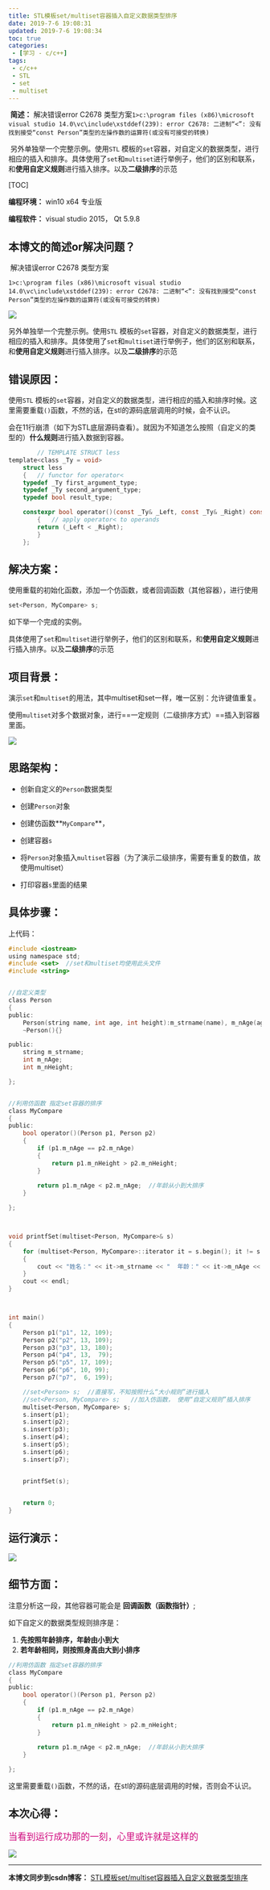 ```yaml
---
title: STL模板set/multiset容器插入自定义数据类型排序
date: 2019-7-6 19:08:31
updated: 2019-7-6 19:08:34
toc: true
categories: 
 - [学习 - c/c++]
tags: 
 - c/c++
 - STL
 - set
 - multiset
---
```






​		**简述：**  解决错误error C2678 类型方案`1>c:\program files (x86)\microsoft visual studio 14.0\vc\include\xstddef(239): error C2678: 二进制“<”: 没有找到接受“const Person”类型的左操作数的运算符(或没有可接受的转换)`

​		另外单独举一个完整示例。使用`STL`  模板的`set`容器，对自定义的数据类型，进行相应的插入和排序。具体使用了`set`和`multiset`进行举例子，他们的区别和联系，和**使用自定义规则**进行插入排序。以及**二级排序**的示范

<!-- more -->

[TOC]

**编程环境：**  win10 x64 专业版

**编程软件：**  visual studio 2015， Qt 5.9.8



## 本博文的简述or解决问题？

​		解决错误error C2678 类型方案

`1>c:\program files (x86)\microsoft visual studio 14.0\vc\include\xstddef(239): error C2678: 二进制“<”: 没有找到接受“const Person”类型的左操作数的运算符(或没有可接受的转换)`

![](https://raw.githubusercontent.com/touwoyimuli/FigureBed/master/img/20190706194654.png)



另外单独举一个完整示例。使用`STL` 模板的`set`容器，对自定义的数据类型，进行相应的插入和排序。具体使用了`set`和`multiset`进行举例子，他们的区别和联系，和**使用自定义规则**进行插入排序。以及**二级排序**的示范

## 错误原因：

使用`STL`  模板的`set`容器，对自定义的数据类型，进行相应的插入和排序时候。这里需要重载`()`函数，不然的话，在stl的源码底层调用的时候，会不认识。

会在11行崩溃（如下为STL底层源码查看）。就因为不知道怎么按照（自定义的类型的）**什么规则**进行插入数据到容器。

```c
		// TEMPLATE STRUCT less
template<class _Ty = void>
	struct less
	{	// functor for operator<
	typedef _Ty first_argument_type;
	typedef _Ty second_argument_type;
	typedef bool result_type;

	constexpr bool operator()(const _Ty& _Left, const _Ty& _Right) const
		{	// apply operator< to operands
		return (_Left < _Right);
		}
	};
```



## 解决方案：

使用重载的初始化函数，添加一个仿函数，或者回调函数（其他容器），进行使用

```c
set<Person, MyCompare> s;
```



如下举一个完成的实例。

具体使用了`set`和`multiset`进行举例子，他们的区别和联系，和**使用自定义规则**进行插入排序。以及**二级排序**的示范





## 项目背景：

演示`set`和`multiset`的用法，其中multiset和set一样，唯一区别：允许键值重复。

使用`multiset`对多个数据对象，进行==一定规则（二级排序方式）==插入到容器里面。

![](https://raw.githubusercontent.com/touwoyimuli/FigureBed/master/img/20190706192722.png)





## 思路架构：

- 创新自定义的`Person`数据类型

- 创建`Person`对象

- 创建仿函数**`MyCompare`**，

- 创建容器`s`

- 将`Person`对象插入`multiset`容器（为了演示二级排序，需要有重复的数值，故使用multiset）

- 打印容器`s`里面的结果

    

## 具体步骤：

上代码：

```c
#include <iostream>
using namespace std;
#include <set>  //set和multiset均使用此头文件
#include <string>


//自定义类型
class Person  
{
public:
	Person(string name, int age, int height):m_strname(name), m_nAge(age), m_nHeight(height){}
	~Person(){}

public:
	string m_strname;
	int m_nAge;
	int m_nHeight;

};


//利用仿函数 指定set容器的排序
class MyCompare 
{
public:
	bool operator()(Person p1, Person p2)
	{
		if (p1.m_nAge == p2.m_nAge)
		{
			return p1.m_nHeight > p2.m_nHeight;
		}
		
		return p1.m_nAge < p2.m_nAge;  //年龄从小到大排序
	}

};



void printfSet(multiset<Person, MyCompare>& s)
{
	for (multiset<Person, MyCompare>::iterator it = s.begin(); it != s.end(); it++)
	{
		cout << "姓名：" << it->m_strname << "  年龄：" << it->m_nAge << " 身高：" << it->m_nHeight << endl;
	}
	cout << endl;
}



int main()
{
	Person p1("p1", 12, 109);
	Person p2("p2", 13, 109);
	Person p3("p3", 13, 180);
	Person p4("p4", 13,  79);
	Person p5("p5", 17, 109);
	Person p6("p6", 10, 99);
	Person p7("p7",  6, 199);

	//set<Person> s;  //直接写，不知按照什么“大小规则”进行插入
	//set<Person, MyCompare> s;   //加入仿函数， 使用“自定义规则”插入排序
	multiset<Person, MyCompare> s;   
	s.insert(p1);
	s.insert(p2);
	s.insert(p3);
	s.insert(p4);
	s.insert(p5);
	s.insert(p6);
	s.insert(p7);


	printfSet(s);

	
	return 0;
}
```





## 运行演示：

![](https://raw.githubusercontent.com/touwoyimuli/FigureBed/master/img/20190706193625.png)





## 细节方面：

注意分析这一段，其他容器可能会是 **回调函数（函数指针）**;

如下自定义的数据类型规则排序是：

1. **先按照年龄排序，年龄由小到大**
2. **若年龄相同，则按照身高由大到小排序**

```c
//利用仿函数 指定set容器的排序
class MyCompare 
{
public:
	bool operator()(Person p1, Person p2)
	{
		if (p1.m_nAge == p2.m_nAge)
		{
			return p1.m_nHeight > p2.m_nHeight;
		}
		
		return p1.m_nAge < p2.m_nAge;  //年龄从小到大排序
	}

};
```



这里需要重载`()`函数，不然的话，在stl的源码底层调用的时候，否则会不认识。



## 本次心得：

<font color=#D0087E size=4 face="幼圆">当看到运行成功那的一刻，心里或许就是这样的</font>

![](https://raw.githubusercontent.com/touwoyimuli/FigureBed/master/gif/20190704175742.gif)







------



**本博文同步到csdn博客：** [STL模板set/multiset容器插入自定义数据类型排序](https://blog.csdn.net/qq_33154343/article/details/94890901)

